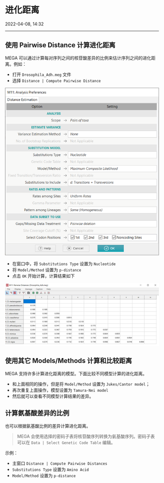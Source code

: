 # 进化距离

2022-04-08, 14:32
****

## 使用 Pairwise Distance 计算进化距离

MEGA 可以通过计算每对序列之间的核苷酸差异的比例来估计序列之间的进化距离。例如：

- 打开 `Drosophila_Adh.meg` 文件
- 选择 `Distance | Compute Pairwise Distance`

![](images/2022-04-08-14-37-50.png)

- 在窗口中，将 `Substitutions Type` 设置为 `Nucleotide`
- 将 `Model/Method` 设置为 `p-distance`
- 点击 `OK` 开始计算，计算结果如下

![](images/2022-04-08-14-42-58.png)

## 使用其它 Models/Methods 计算和比较距离

MEGA 支持许多计算进化距离的模型。下面比较不同模型计算的进化距离。

- 和上面相同的操作，但是将 `Model/Method` 设置为 `Jukes/Cantor model`；
- 再次重复上面操作，模型设置为 `Tamura-Nei model`
- 然后就可以查看不同模型计算结果的差异。

## 计算氨基酸差异的比例

也可以根据氨基酸比例的差异计算进化距离。

> MEGA 会使用选择的密码子表将核苷酸序列转换为氨基酸序列。密码子表可以在 `Data | Select Genetic Code Table` 编辑。

示例：

- 主窗口 `Distance | Compute Pairwise Distances`
- `Substitutions Type` 设置为 `Amino Acid`
- `Model/Method` 设置为 `p-distance`
